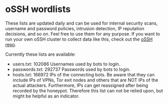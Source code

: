 # oSSH wordlists
These lists are updated daily and can be used for internal security scans, username and password policies, intrusion detection, IP reputation decisions, and so on. Feel free to use them for any purpose. If you want to run your own oSSH cluster to collect data like this, check out the [oSSH repo](https://github.com/toxyl/ossh).  

Currently these lists are available:  
- users.txt: 102086                                                                                                                                                                                                                                                                                                                                                                                                                                                                                                                                          Usernames used by bots to login. 
- passwords.txt: 292737                                                                                                                                                                                                                                                                                                                                                                                                                                                                                                                                          Passwords used by bots to login. 
- hosts.txt: 166972                                                                                                                                                                                                                                                                                                                                                                                                                                                                                                                                          IPs of the connecting bots. Be aware that they can include IPs of VPNs, Tor exit nodes and others that are NOT IPs of the actual attackers. Furthermore, IPs can get reassigned after being recorded by the honeypot. Therefore this list can not be relied upon, but might be helpful as an indicator.
